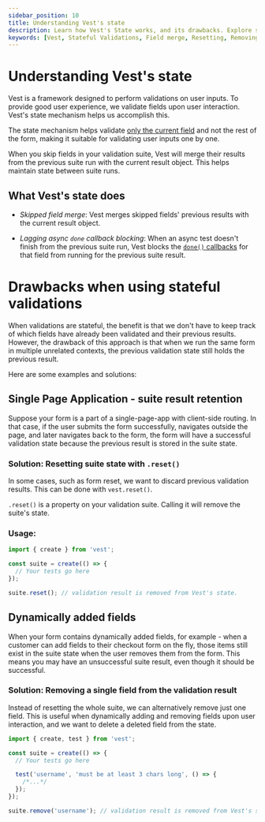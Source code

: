 ```yaml
---
sidebar_position: 10
title: Understanding Vest's state
description: Learn how Vest's State works, and its drawbacks. Explore solutions for different scenarios.
keywords: [Vest, Stateful Validations, Field merge, Resetting, Removing fields]
---
```


# Understanding Vest's state

Vest is a framework designed to perform validations on user inputs. To provide good user experience, we validate fields upon user interaction. Vest's state mechanism helps us accomplish this.

The state mechanism helps validate [only the current field](./writing_your_suite/including_and_excluding/skip_and_only.md) and not the rest of the form, making it suitable for validating user inputs one by one.

When you skip fields in your validation suite, Vest will merge their results from the previous suite run with the current result object. This helps maintain state between suite runs.

## What Vest's state does

- _Skipped field merge_: Vest merges skipped fields' previous results with the current result object.

- _Lagging async `done` callback blocking_: When an async test doesn't finish from the previous suite run, Vest blocks the [`done()` callbacks](./writing_your_suite/result_object.md#done) for that field from running for the previous suite result.

# Drawbacks when using stateful validations

When validations are stateful, the benefit is that we don't have to keep track of which fields have already been validated and their previous results. However, the drawback of this approach is that when we run the same form in multiple unrelated contexts, the previous validation state still holds the previous result.

Here are some examples and solutions:

## Single Page Application - suite result retention

Suppose your form is a part of a single-page-app with client-side routing. In that case, if the user submits the form successfully, navigates outside the page, and later navigates back to the form, the form will have a successful validation state because the previous result is stored in the suite state.

### Solution: Resetting suite state with `.reset()`

In some cases, such as form reset, we want to discard previous validation results. This can be done with `vest.reset()`.

`.reset()` is a property on your validation suite. Calling it will remove the suite's state.

### Usage:

```js
import { create } from 'vest';

const suite = create(() => {
  // Your tests go here
});

suite.reset(); // validation result is removed from Vest's state.
```

## Dynamically added fields

When your form contains dynamically added fields, for example - when a customer can add fields to their checkout form on the fly, those items still exist in the suite state when the user removes them from the form. This means you may have an unsuccessful suite result, even though it should be successful.

### Solution: Removing a single field from the validation result

Instead of resetting the whole suite, we can alternatively remove just one field. This is useful when dynamically adding and removing fields upon user interaction, and we want to delete a deleted field from the state.

```js
import { create, test } from 'vest';

const suite = create(() => {
  // Your tests go here

  test('username', 'must be at least 3 chars long', () => {
    /*...*/
  });
});

suite.remove('username'); // validation result is removed from Vest's state.
```
